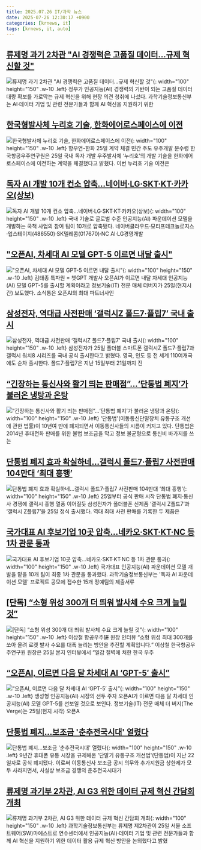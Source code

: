 ```yaml
---
title: 2025.07.26 IT/과학 뉴스
date: 2025-07-26 12:30:17 +0900
categories: [krnews, it]
tags: [krnews, it, auto]
---
```

## [류제명 과기 2차관 "AI 경쟁력은 고품질 데이터…규제 혁신할 것"](https://n.news.naver.com/mnews/article/003/0013384367)

![류제명 과기 2차관 "AI 경쟁력은 고품질 데이터…규제 혁신할 것"](https://mimgnews.pstatic.net/image/origin/003/2025/07/25/13384367.jpg?type=nf220_150){: width="100" height="150" .w-10 .left}
정부가 인공지능(AI) 경쟁력의 기반이 되는 고품질 데이터 대량 확보를 가로막는 규제 혁신을 위해 현장 의견 청취에 나섰다. 과학기술정보통신부는 AI·데이터 기업 및 관련 전문가들과 함께 AI 혁신을 지원하기 위한

## [한국형발사체 누리호 기술, 한화에어로스페이스에 이전](https://n.news.naver.com/mnews/article/009/0005531136)

![한국형발사체 누리호 기술, 한화에어로스페이스에 이전](https://mimgnews.pstatic.net/image/origin/009/2025/07/25/5531136.jpg?type=nf220_150){: width="100" height="150" .w-10 .left}
항우연-한화 25일 계약 체결 민간 주도 우주개발 분수령 한국항공우주연구원은 25일 국내 독자 개발 우주발사체 ‘누리호’의 개발 기술을 한화에어로스페이스에 이전하는 계약을 체결했다고 밝혔다. 이번 누리호 기술 이전은

## [독자 AI 개발 10개 컨소 압축…네이버·LG·SKT·KT·카카오(상보)](https://n.news.naver.com/mnews/article/421/0008393465)

![독자 AI 개발 10개 컨소 압축…네이버·LG·SKT·KT·카카오(상보)](https://mimgnews.pstatic.net/image/origin/421/2025/07/25/8393465.jpg?type=nf220_150){: width="100" height="150" .w-10 .left}
국내 기술로 글로벌 수준 인공지능(AI) 파운데이션 모델을 개발하는 국책 사업의 참여 팀이 10개로 압축됐다. 네이버클라우드·모티프테크놀로지스·업스테이지(486550)·SK텔레콤(017670)·NC AI·LG경영개발

## ["오픈AI, 차세대 AI 모델 GPT-5 이르면 내달 출시"](https://n.news.naver.com/mnews/article/001/0015530845)

!["오픈AI, 차세대 AI 모델 GPT-5 이르면 내달 출시"](https://mimgnews.pstatic.net/image/origin/001/2025/07/26/15530845.jpg?type=nf220_150){: width="100" height="150" .w-10 .left}
김태종 특파원 = 챗GPT 개발사 오픈AI가 이르면 내달 차세대 인공지능(AI) 모델 GPT-5를 출시할 계획이라고 정보기술(IT) 전문 매체 더버지가 25일(현지시간) 보도했다. 소식통은 오픈AI의 최대 파트너사인

## [삼성전자, 역대급 사전판매 ‘갤럭시Z 폴드7·플립7’ 국내 출시](https://n.news.naver.com/mnews/article/005/0001791962)

![삼성전자, 역대급 사전판매 ‘갤럭시Z 폴드7·플립7’ 국내 출시](https://mimgnews.pstatic.net/image/origin/005/2025/07/25/1791962.jpg?type=nf220_150){: width="100" height="150" .w-10 .left}
삼성전자가 25일 폴더블 스마트폰 갤럭시Z 폴드7·플립7과 갤럭시 워치8 시리즈를 국내 공식 출시한다고 밝혔다. 영국, 인도 등 전 세계 110여개국에도 순차 출시한다. 폴드7·플립7은 지난 15일부터 21일까지 진

## [“긴장하는 통신사와 활기 띄는 판매점”...‘단통법 폐지’가 불러온 냉탕과 온탕](https://n.news.naver.com/mnews/article/243/0000081960)

![“긴장하는 통신사와 활기 띄는 판매점”...‘단통법 폐지’가 불러온 냉탕과 온탕](https://mimgnews.pstatic.net/image/origin/243/2025/07/26/81960.jpg?type=nf220_150){: width="100" height="150" .w-10 .left}
'단통법'(이동통신단말장치 유통구조 개선에 관한 법률)이 10년여 만에 폐지되면서 이동통신사들의 시름이 커지고 있다. 단통법은 2014년 휴대전화 판매를 위한 불법 보조금을 막고 정보 불균형으로 통신비 바가지를 쓰는

## [단통법 폐지 효과 확실하네…갤럭시 폴드7·플립7 사전판매 104만대 ‘최대 흥행’](https://n.news.naver.com/mnews/article/009/0005531389)

![단통법 폐지 효과 확실하네…갤럭시 폴드7·플립7 사전판매 104만대 ‘최대 흥행’](https://mimgnews.pstatic.net/image/origin/009/2025/07/25/5531389.jpg?type=nf220_150){: width="100" height="150" .w-10 .left}
25일부터 공식 판매 시작 단통법 폐지·통신사 경쟁에 갤럭시 흥행 열풍 이어질듯 삼성전자가 폴더블폰 신제품 ‘갤럭시 Z폴드7’과 ‘갤럭시 Z플립7’을 25일 정식 출시했다. 역대 최대 사전 판매를 기록한 두 제품은

## [국가대표 AI 후보기업 10곳 압축…네카오·SKT·KT·NC 등 1차 관문 통과](https://n.news.naver.com/mnews/article/003/0013385855)

![국가대표 AI 후보기업 10곳 압축…네카오·SKT·KT·NC 등 1차 관문 통과](https://mimgnews.pstatic.net/image/origin/003/2025/07/25/13385855.jpg?type=nf220_150){: width="100" height="150" .w-10 .left}
국가대표 인공지능(AI) 파운데이션 모델 개발을 맡을 10개 팀이 최종 1차 관문을 통과했다. 과학기술정보통신부는 '독자 AI 파운데이션 모델' 프로젝트 공모에 접수한 15개 정예팀의 제출서류

## [[단독] “소형 위성 300개 더 띄워 발사체 수요 크게 늘릴 것”](https://n.news.naver.com/mnews/article/023/0003919506)

![[단독] “소형 위성 300개 더 띄워 발사체 수요 크게 늘릴 것”](https://mimgnews.pstatic.net/image/origin/023/2025/07/26/3919506.jpg?type=nf220_150){: width="100" height="150" .w-10 .left}
이상철 항공우주硏 원장 인터뷰 “소형 위성 최대 300개를 쏘아 올려 로켓 발사 수요를 대폭 늘리는 방안을 추진할 계획입니다.” 이상철 한국항공우주연구원 원장은 25일 본지 인터뷰에서 “일감 절벽에 처한 한국 우주

## [“오픈AI, 이르면 다음 달 차세대 AI ‘GPT-5′ 출시”](https://n.news.naver.com/mnews/article/366/0001095776)

![“오픈AI, 이르면 다음 달 차세대 AI ‘GPT-5′ 출시”](https://mimgnews.pstatic.net/image/origin/366/2025/07/26/1095776.jpg?type=nf220_150){: width="100" height="150" .w-10 .left}
생성형 인공지능(AI) 시장의 선두 주자 오픈AI가 이르면 다음 달 차세대 인공지능(AI) 모델 GPT-5를 선보일 것으로 보인다. 정보기술(IT) 전문 매체 더 버지(The Verge)는 25일(현지 시각) 오픈A

## [단통법 폐지…보조금 '춘추전국시대' 열렸다](https://n.news.naver.com/mnews/article/648/0000038223)

![단통법 폐지…보조금 '춘추전국시대' 열렸다](https://mimgnews.pstatic.net/image/origin/648/2025/07/25/38223.jpg?type=nf220_150){: width="100" height="150" .w-10 .left}
9년간 휴대폰 유통 시장을 규제해온 '단말기 유통구조 개선법'(단통법)이 지난 22일자로 공식 폐지됐다. 이로써 이동통신사 보조금 공시 의무와 추가지원금 상한제가 모두 사라지면서, 사실상 보조금 경쟁의 춘추전국시대가

## [류제명 과기부 2차관, AI G3 위한 데이터 규제 혁신 간담회 개최](https://n.news.naver.com/mnews/article/029/0002971016)

![류제명 과기부 2차관, AI G3 위한 데이터 규제 혁신 간담회 개최](https://mimgnews.pstatic.net/image/origin/029/2025/07/25/2971016.jpg?type=nf220_150){: width="100" height="150" .w-10 .left}
과학기술정보통신부는 류제명 제2차관이 25일 서울 소프트웨어(SW)마에스트로 연수센터에서 인공지능(AI)·데이터 기업 및 관련 전문가들과 함께 AI 혁신을 지원하기 위한 데이터 활용 규제 혁신 방안을 논의했다고 밝혔

